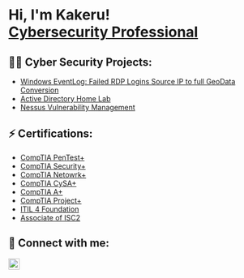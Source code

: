 <h1>Hi, I'm Kakeru! <br/> <a href="https://www.linkedin.com/in/kakeru-kitatsuru-48b660a0/">Cybersecurity Professional</a></h1>

<h2>👨‍💻 Cyber Security Projects:</h2>


  - [Windows EventLog: Failed RDP Logins Source IP to full GeoData Conversion](https://github.com/kkitatsu/Sentinel)
  - [Active Directory Home Lab](https://github.com/kkitatsu/activedirectory)
  - [Nessus Vulnerability Management](https://github.com/kkitatsu/nessus)

<h2> ⚡ Certifications:</h2>

- [CompTIA PenTest+](https://www.credly.com/badges/943953ff-4905-4616-91e2-7163677f4524/public_url)
- [CompTIA Security+](https://www.credly.com/badges/6404dfb9-4dbf-4656-8176-c085c9fac4c7/public_url)
- [CompTIA Netowrk+](https://www.credly.com/badges/8ccdd48a-c1b0-429f-a865-691ee425f1ea/public_url)
- [CompTIA CySA+](https://www.credly.com/badges/b288e23c-03c1-4223-83ef-3273a75d1ac1/public_url)
- [CompTIA A+](https://www.credly.com/badges/cde420e9-2978-458e-917e-6ba3f0024b98/public_url)
- [CompTIA Project+](https://www.credly.com/badges/1bc612ed-4059-48f0-8819-6951278fcfbd/public_url)
- [ITIL 4 Foundation](https://imgur.com/a/vUFFMN9)
- [Associate of ISC2](https://www.credly.com/badges/86ebefe3-b2e8-47f8-9bc3-abcd8b089403/public_url)

<h2> 🤳 Connect with me:</h2>

[<img align="left" alt="KakeruKitatsuru | LinkedIn" width="22px" src="https://cdn.jsdelivr.net/npm/simple-icons@v3/icons/linkedin.svg" />][linkedin]


[linkedin]: https://www.linkedin.com/in/kakeru-kitatsuru-48b660a0/

<!--
**kkitatsu/kkitatsu330** is a ✨ _special_ ✨ repository because its `README.md` (this file) appears on your GitHub profile.

Here are some ideas to get you started:

- 🔭 I’m currently working on ...
- 🌱 I’m currently learning ...
- 👯 I’m looking to collaborate on ...
- 🤔 I’m looking for help with ...
- 💬 Ask me about ...
- 📫 How to reach me: ...
- 😄 Pronouns: ...
- ⚡ Fun fact: ...
-->
